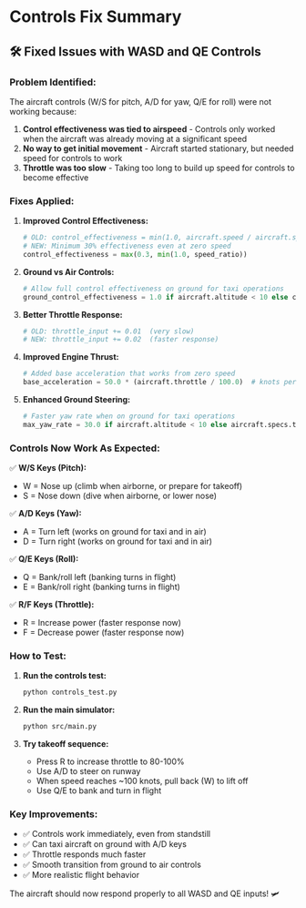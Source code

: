 # Controls Fix Summary

## 🛠️ Fixed Issues with WASD and QE Controls

### **Problem Identified:**
The aircraft controls (W/S for pitch, A/D for yaw, Q/E for roll) were not working because:

1. **Control effectiveness was tied to airspeed** - Controls only worked when the aircraft was already moving at a significant speed
2. **No way to get initial movement** - Aircraft started stationary, but needed speed for controls to work
3. **Throttle was too slow** - Taking too long to build up speed for controls to become effective

### **Fixes Applied:**

1. **Improved Control Effectiveness:**
   ```python
   # OLD: control_effectiveness = min(1.0, aircraft.speed / aircraft.specs.stall_speed)
   # NEW: Minimum 30% effectiveness even at zero speed
   control_effectiveness = max(0.3, min(1.0, speed_ratio))
   ```

2. **Ground vs Air Controls:**
   ```python
   # Allow full control effectiveness on ground for taxi operations
   ground_control_effectiveness = 1.0 if aircraft.altitude < 10 else control_effectiveness
   ```

3. **Better Throttle Response:**
   ```python
   # OLD: throttle_input += 0.01  (very slow)
   # NEW: throttle_input += 0.02  (faster response)
   ```

4. **Improved Engine Thrust:**
   ```python
   # Added base acceleration that works from zero speed
   base_acceleration = 50.0 * (aircraft.throttle / 100.0)  # knots per second
   ```

5. **Enhanced Ground Steering:**
   ```python
   # Faster yaw rate when on ground for taxi operations
   max_yaw_rate = 30.0 if aircraft.altitude < 10 else aircraft.specs.turn_rate
   ```

### **Controls Now Work As Expected:**

✅ **W/S Keys (Pitch):** 
- W = Nose up (climb when airborne, or prepare for takeoff)
- S = Nose down (dive when airborne, or lower nose)

✅ **A/D Keys (Yaw):**
- A = Turn left (works on ground for taxi and in air)
- D = Turn right (works on ground for taxi and in air)

✅ **Q/E Keys (Roll):**
- Q = Bank/roll left (banking turns in flight)
- E = Bank/roll right (banking turns in flight)

✅ **R/F Keys (Throttle):**
- R = Increase power (faster response now)
- F = Decrease power (faster response now)

### **How to Test:**

1. **Run the controls test:**
   ```bash
   python controls_test.py
   ```

2. **Run the main simulator:**
   ```bash
   python src/main.py
   ```

3. **Try takeoff sequence:**
   - Press R to increase throttle to 80-100%
   - Use A/D to steer on runway
   - When speed reaches ~100 knots, pull back (W) to lift off
   - Use Q/E to bank and turn in flight

### **Key Improvements:**
- ✅ Controls work immediately, even from standstill
- ✅ Can taxi aircraft on ground with A/D keys
- ✅ Throttle responds much faster
- ✅ Smooth transition from ground to air controls
- ✅ More realistic flight behavior

The aircraft should now respond properly to all WASD and QE inputs! 🛩️